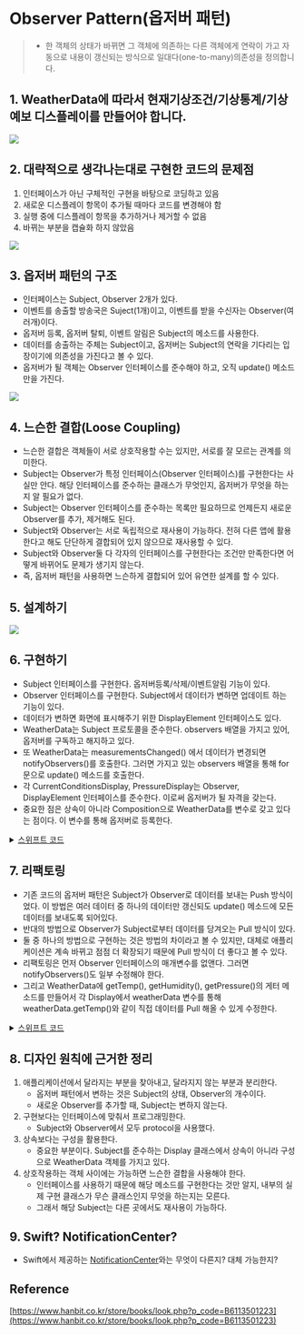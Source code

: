 # Observer Pattern(옵저버 패턴)
> - 한 객체의 상태가 바뀌면 그 객체에 의존하는 다른 객체에게 연락이 가고 자동으로 내용이 갱신되는 방식으로 일대다(one-to-many)의존성을 정의합니다.

## 1. WeatherData에 따라서 현재기상조건/기상통계/기상예보 디스플레이를 만들어야 합니다. 
				
![](https://velog.velcdn.com/images/dev_kickbell/post/4887f093-ccee-47c9-901a-754892e76024/image.png)				

## 2. 대략적으로 생각나는대로 구현한 코드의 문제점
1. 인터페이스가 아닌 구체적인 구현을 바탕으로 코딩하고 있음 
2. 새로운 디스플레이 항목이 추가될 때마다 코드를 변경해야 함
3. 실행 중에 디스플레이 항목을 추가하거나 제거할 수 없음 
4. 바뀌는 부분을 캡슐화 하지 않았음         
				
![](https://velog.velcdn.com/images/dev_kickbell/post/464b9864-2ade-4801-81ca-de4416e42402/image.png)           		


## 3. 옵저버 패턴의 구조 
- 인터페이스는 Subject, Observer 2개가 있다.
- 이벤트를 송출할 방송국은 Suject(1개)이고, 이벤트를 받을 수신자는 Observer(여러개)이다. 
- 옵저버 등록, 옵저버 탈퇴, 이벤트 알림은 Subject의 메소드를 사용한다. 
- 데이터를 송출하는 주체는 Subject이고, 옵저버는 Subject의 연락을 기다리는 입장이기에 의존성을 가진다고 볼 수 있다. 
- 옵저버가 될 객체는 Observer 인터페이스를 준수해야 하고, 오직 update() 메소드만을 가진다.
			
![](https://velog.velcdn.com/images/dev_kickbell/post/bd4585f0-56a0-45af-a0ad-b875d1b1c2d3/image.png)				

## 4. 느슨한 결합(Loose Coupling)
- 느슨한 결합은 객체들이 서로 상호작용할 수는 있지만, 서로를 잘 모르는 관계를 의미한다. 
- Subject는 Observer가 특정 인터페이스(Observer 인터페이스)를 구현한다는 사실만 안다. 해당 인터페이스를 준수하는 클래스가 무엇인지, 옵저버가 무엇을 하는지 알 필요가 없다. 
- Subject는 Observer 인터페이스를 준수하는 목록만 필요하므로 언제든지 새로운 Observer를 추가, 제거해도 된다. 
- Subject와 Observer는 서로 독립적으로 재사용이 가능하다. 전혀 다른 앱에 활용한다고 해도 단단하게 결합되어 있지 않으므로 재사용할 수 있다. 
- Subject와 Observer둘 다 각자의 인터페이스를 구현한다는 조건만 만족한다면 어떻게 바뀌어도 문제가 생기지 않는다. 
- 즉, 옵저버 패턴을 사용하면 느슨하게 결합되어 있어 유연한 설계를 할 수 있다. 

## 5. 설계하기 
			
![](https://velog.velcdn.com/images/dev_kickbell/post/e3fabcc7-f379-4e85-9825-054808227237/image.png)			

## 6. 구현하기 
- Subject 인터페이스를 구현한다. 옵저버등록/삭제/이벤트알림 기능이 있다. 
- Observer 인터페이스를 구현한다. Subject에서 데이터가 변하면 업데이트 하는 기능이 있다. 
- 데이터가 변하면 화면에 표시해주기 위한 DisplayElement 인터페이스도 있다. 
- WeatherData는 Subject 프로토콜을 준수한다. observers 배열을 가지고 있어, 옵저버를 구독하고 해지하고 있다. 
- 또 WeatherData는 measurementsChanged() 에서 데이터가 변경되면 notifyObservers()를 호출한다. 그러면 가지고 있는 observers 배열을 통해 for 문으로 update() 메소드를 호출한다. 
- 각 CurrentConditionsDisplay, PressureDisplay는 Observer, DisplayElement 인터페이스를 준수한다. 이로써 옵저버가 될 자격을 갖는다. 
- 중요한 점은 상속이 아니라 Composition으로 WeatherData를 변수로 갖고 있다는 점이다. 이 변수를 통해 옵저버로 등록한다. 			

<details>
  <summary><a href="https://github.com/kickbell/pb">스위프트 코드</a></summary>
  <p>

```swift
protocol Subject {
    func registerObserver(ob: Observer)
    func removeObserver(ob: Observer)
    func notifyObservers()
}

protocol Observer {
    func update(_ temp: Float,_ humidity: Float,_ pressure: Float)
}

protocol DisplayElement {
    func display()
}
```
```swift
class WeatherData: Subject {
    
    // MARK: - Properties

    private var temp: Float? //기온
    private var humidity: Float? //습도
    private var pressure: Float? //압력
    private var observers: [String: Observer]
    
    init() {
        self.observers = [:]
    }
    
    // MARK: - Subject

    func registerObserver(ob: Observer) {
        observers[String(describing: ob.self)] = ob
        print("\(String(describing: ob.self))의 구독 등록되었습니다.")
    }
    
    func removeObserver(ob: Observer) {
        if let result = observers.removeValue(forKey: String(describing: ob.self)) {
            print("성공적으로 \(result)의 구독이 해지되었습니다.")
        } else {
            print("\(String(describing: ob.self))를 찾을 수 없습니다. 구독해지 요청이 실패했습니다.")
        }
    }
    
    func notifyObservers() {
        guard let temp = self.temp,
              let humidity = self.humidity,
              let pressure = self.pressure else { return }
        for observer in observers.values {
            observer.update(temp, humidity, pressure)
        }
    }
    
    
    // MARK: - 기온, 습도, 압력 데이터가 변경되면 호출되는 메소드

    func measurementsChanged() {
        notifyObservers()
    }
    
    // MARK: - 감지 센서로부터 데이터를 받아오는 부분
    
    func setMeasurements(_ temp: Float,_ humidity: Float,_ pressure: Float) {
        self.temp = temp
        self.humidity = humidity
        self.pressure = pressure
        measurementsChanged()
    }
}
```
```swift
class CurrentConditionsDisplay: Observer, DisplayElement {
    
    private var weatherData: WeatherData
    private var temp: Float?
    private var humidity: Float?
    
    init(_ weatherData: WeatherData) {
        self.weatherData = weatherData
        weatherData.registerObserver(ob: self)
    }
    
    func update(_ temp: Float, _ humidity: Float, _ pressure: Float) {
        self.temp = temp
        self.humidity = humidity
        display()
    }
    
    func display() {
        print("현재 상태: 온도 \(self.temp ?? 0.0)F, 습도 \(self.humidity ?? 0.0)%")
    }
}


class PressureDisplay: Observer, DisplayElement {
    
    let weatherData: WeatherData
    var pressure: Float?
    
    init(_ weatherData: WeatherData) {
        self.weatherData = weatherData
        weatherData.registerObserver(ob: self)
    }
    
    func update(_ temp: Float, _ humidity: Float, _ pressure: Float) {
        self.pressure = pressure
        display()
    }
    
    func display() {
        print("현재 기압: \(self.pressure ?? 0.0)hPa")
    }
}
```
```swift
let weatherData = WeatherData()

//구독 등록
let c = CurrentConditionsDisplay(weatherData)
let p = PressureDisplay(weatherData)

weatherData.setMeasurements(80, 65, 30)
weatherData.setMeasurements(82, 70, 29)
weatherData.setMeasurements(78, 90, 30)

//구독 해지
weatherData.removeObserver(ob: c)

weatherData.setMeasurements(88, 70, 25)
    
/*
ObserverPattern.CurrentConditionsDisplay의 구독 등록되었습니다.
ObserverPattern.PressureDisplay의 구독 등록되었습니다.
현재 상태: 온도 80.0F, 습도 65.0%
현재 기압: 30.0hPa
현재 상태: 온도 82.0F, 습도 70.0%
현재 기압: 29.0hPa
현재 상태: 온도 78.0F, 습도 90.0%
현재 기압: 30.0hPa
성공적으로 ObserverPattern.CurrentConditionsDisplay의 구독이 해지되었습니다.
현재 기압: 25.0hPa
Program ended with exit code: 0  
*/
```
  </p>
</details>


## 7. 리팩토링 
- 기존 코드의 옵저버 패턴은 Subject가 Observer로 데이터를 보내는 Push 방식이었다. 이 방법은 여러 데이터 중 하나의 데이터만 갱신되도 update() 메소드에 모든 데이터를 보내도록 되어있다. 
- 반대의 방법으로 Observer가 Subject로부터 데이터를 당겨오는 Pull 방식이 있다. 
- 둘 중 하나의 방법으로 구현하는 것은 방법의 차이라고 볼 수 있지만, 대체로 애플리케이션은 계속 바뀌고 점점 더 확장되기 때문에 Pull 방식이 더 좋다고 볼 수 있다. 
- 리팩토링은 먼저 Observer 인터페이스의 매개변수를 없앤다. 그러면 notifyObservers()도 일부 수정해야 한다. 
- 그리고 WeatherData에 getTemp(), getHumidity(), getPressure()의 게터 메소드를 만들어서 각 Display에서 weatherData 변수를 통해 weatherData.getTemp()와 같이 직접 데이터를 Pull 해올 수 있게 수정한다. 

<details>
  <summary><a href="https://github.com/kickbell/pb">스위프트 코드</a></summary>
  <p>

```swift
protocol Subject {
    func registerObserver(ob: Observer)
    func removeObserver(ob: Observer)
    func notifyObservers()
}

protocol Observer {
    func update()
}
    
protocol DisplayElement {
    func display()
}
```
```swift
class WeatherData: Subject {
    
    // MARK: - Properties

    private var temp: Float? //기온
    private var humidity: Float? //습도
    private var pressure: Float? //압력
    private var observers: [String: Observer]
    
    init() {
        self.observers = [:]
    }
    
    // MARK: - Subject

    func registerObserver(ob: Observer) {
        observers[String(describing: ob.self)] = ob
        print("\(String(describing: ob.self))의 구독 등록되었습니다.")
    }
    
    func removeObserver(ob: Observer) {
        if let result = observers.removeValue(forKey: String(describing: ob.self)) {
            print("성공적으로 \(result)의 구독이 해지되었습니다.")
        } else {
            print("\(String(describing: ob.self))를 찾을 수 없습니다. 구독해지 요청이 실패했습니다.")
        }
    }
    
    func notifyObservers() {
        for observer in observers.values {
            observer.update()
        }
    }
    
    
    // MARK: - 기온, 습도, 압력 데이터가 변경되면 호출되는 메소드

    func measurementsChanged() {
        notifyObservers()
    }
    
    // MARK: - 감지 센서로부터 데이터를 받아오는 부분
    
    func setMeasurements(_ temp: Float,_ humidity: Float,_ pressure: Float) {
        self.temp = temp
        self.humidity = humidity
        self.pressure = pressure
        measurementsChanged()
    }
    
    func getTemp() -> Float {
        return self.temp ?? 0.0
    }
    
    func getHumidity() -> Float {
        return self.humidity ?? 0.0
    }
    
    func getPressure() -> Float {
        return self.pressure ?? 0.0
    }
}
```
```swift
class CurrentConditionsDisplay: Observer, DisplayElement {
    
    private var weatherData: WeatherData
    private var temp: Float?
    private var humidity: Float?
    
    init(_ weatherData: WeatherData) {
        self.weatherData = weatherData
        weatherData.registerObserver(ob: self)
    }
    
    func update() {
        self.temp = weatherData.getTemp()
        self.humidity = weatherData.getHumidity()
        display()
    }
    
    func display() {
        print("현재 상태: 온도 \(self.temp ?? 0.0)F, 습도 \(self.humidity ?? 0.0)%")
    }
}

class PressureDisplay: Observer, DisplayElement {
    
    let weatherData: WeatherData
    var pressure: Float?
    
    init(_ weatherData: WeatherData) {
        self.weatherData = weatherData
        weatherData.registerObserver(ob: self)
    }
    
    func update() {
        self.pressure = weatherData.getPressure()
        display()
    }
    
    func display() {
        print("현재 기압: \(self.pressure ?? 0.0)hPa")
    }
}
```
```swift
let weatherData = WeatherData()

//구독 등록
let c = CurrentConditionsDisplay(weatherData)
let p = PressureDisplay(weatherData)

weatherData.setMeasurements(80, 65, 30)
weatherData.setMeasurements(82, 70, 29)
weatherData.setMeasurements(78, 90, 30)

//구독 해지
weatherData.removeObserver(ob: c)

weatherData.setMeasurements(88, 70, 25)
    
/*
ObserverPattern.CurrentConditionsDisplay의 구독 등록되었습니다.
ObserverPattern.PressureDisplay의 구독 등록되었습니다.
현재 상태: 온도 80.0F, 습도 65.0%
현재 기압: 30.0hPa
현재 상태: 온도 82.0F, 습도 70.0%
현재 기압: 29.0hPa
현재 상태: 온도 78.0F, 습도 90.0%
현재 기압: 30.0hPa
성공적으로 ObserverPattern.CurrentConditionsDisplay의 구독이 해지되었습니다.
현재 기압: 25.0hPa
Program ended with exit code: 0  
*/
```
  </p>
</details>


## 8. 디자인 원칙에 근거한 정리 
1. 애플리케이션에서 달라지는 부분을 찾아내고, 달라지지 않는 부분과 분리한다.
	- 옵저버 패턴에서 변하는 것은 Subject의 상태, Observer의 개수이다. 
    - 새로운 Observer를 추가할 때, Subject는 변하지 않는다. 
2. 구현보다는 인터페이스에 맞춰서 프로그래밍한다.
	- Subject와 Observer에서 모두 protocol을 사용했다. 
3. 상속보다는 구성을 활용한다.
	- 중요한 부분이다. Subject를 준수하는 Display 클래스에서 상속이 아니라 구성으로 WeatherData 객체를 가지고 있다. 
4. 상호작용하는 객체 사이에는 가능하면 느슨한 결합을 사용해야 한다.
	- 인터페이스를 사용하기 때문에 해당 메소드를 구현한다는 것만 알지, 내부의 실제 구현 클래스가 무슨 클래스인지 무엇을 하는지는 모른다. 
    - 그래서 해당 Subject는 다른 곳에서도 재사용이 가능하다. 

## 9. Swift? NotificationCenter? 
- Swift에서 제공하는 [NotificationCenter](https://developer.apple.com/documentation/foundation/nsnotificationcenter)와는 무엇이 다른지? 대체 가능한지? 
## Reference 
[https://www.hanbit.co.kr/store/books/look.php?p_code=B6113501223](https://www.hanbit.co.kr/store/books/look.php?p_code=B6113501223)
